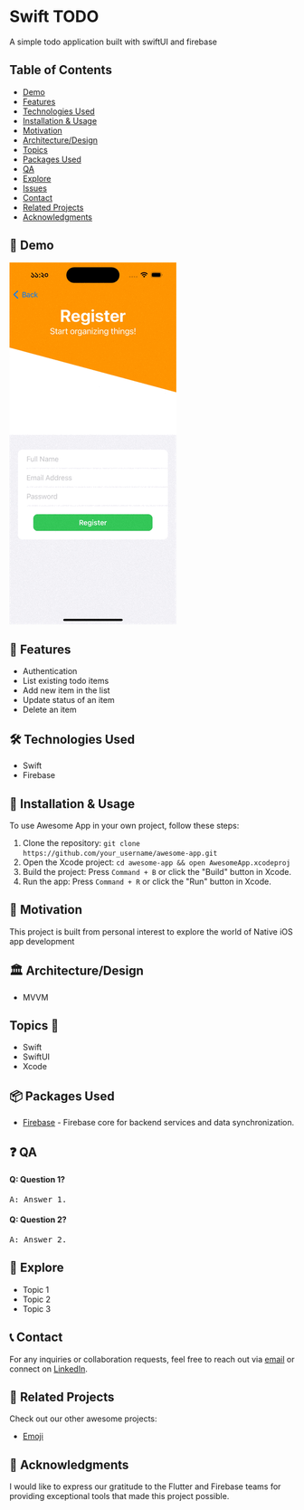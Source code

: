 # Swift TODO

A simple todo application built with swiftUI and firebase

## Table of Contents
- [Demo](#-demo)
- [Features](#-features)
- [Technologies Used](#-technologies-used)
- [Installation & Usage](#-installation--usage)
- [Motivation](#-motivation)
- [Architecture/Design](#-architecturedesign)
- [Topics](#-topics-)
- [Packages Used](#-packages-used)
- [QA](#-qa)
- [Explore](#-explore-)
- [Issues](#-issues)
- [Contact](#-contact)
- [Related Projects](#-related-projects)
- [Acknowledgments](#-acknowledgments)

## 🎥 Demo

![Demo](https://github.com/alxayeed/iOS-todo/blob/main/ss/demo.gif)

<!--

## 🚀 Live Demo

🟢 [Google Play Store](https://play.google.com/store/apps/details?id=com.your_username.awesomeapp)

🍏 [Apple App Store](https://apps.apple.com/us/app/awesome-app/id1234567890)

Please note that the live demo may have limited features compared to the full version available in the GitHub repository.
-->

## 🚀 Features

- Authentication
- List existing todo items
- Add new item in the list
- Update status of an item
- Delete an item

## 🛠️ Technologies Used

- Swift
- Firebase

## 🚧 Installation & Usage

To use Awesome App in your own project, follow these steps:

1. Clone the repository: `git clone https://github.com/your_username/awesome-app.git`
2. Open the Xcode project: `cd awesome-app && open AwesomeApp.xcodeproj`
3. Build the project: Press `Command + B` or click the "Build" button in Xcode.
4. Run the app: Press `Command + R` or click the "Run" button in Xcode.


## 📃 Motivation

This project is built from personal interest to explore the world of Native iOS app development

## 🏛️ Architecture/Design

- MVVM

##  Topics 🌟
- Swift
- SwiftUI
- Xcode

## 📦 Packages Used

- [Firebase](https://firebase.google.com/) - Firebase core for backend services and data synchronization.

## ❓ QA

#### Q: Question 1?
<pre>
A: Answer 1.
</pre>

#### Q: Question 2?
<pre>
A: Answer 2.
</pre>



## 📖 Explore

- Topic 1
- Topic 2
- Topic 3


## 📞 Contact

For any inquiries or collaboration requests, feel free to reach out via [email](mailto:alxayeed@gmail.com) or connect on [LinkedIn](https://www.linkedin.com/in/alxayeed).

## 📌 Related Projects

Check out our other awesome projects:
- [Emoji](https://github.com/alxayeed/swift-emoji-lover)


## 🙏 Acknowledgments

I would like to express our gratitude to the Flutter and Firebase teams for providing exceptional tools that made this project possible.
